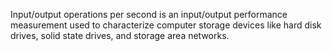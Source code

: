 Input/output operations per second is an input/output performance measurement used to characterize computer storage devices like hard disk drives, solid state drives, and storage area networks.